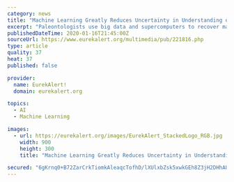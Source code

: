 ```yaml
---
category: news
title: "Machine Learning Greatly Reduces Uncertainty in Understanding of Paleozoic Biodiversity (1 of 1) (video)"
excerpt: "Paleontologists use big data and supercomputers to recover marine paleobiodiversity. This material relates to a paper that appeared in the 17 Jan. issue of Science, published by AAAS. The paper, by J.-X. Fan at Nanjing University in Nanjing, China, and ..."
publishedDateTime: 2020-01-16T21:45:00Z
sourceUrl: https://www.eurekalert.org/multimedia/pub/221816.php
type: article
quality: 37
heat: 37
published: false

provider:
  name: EurekAlert!
  domain: eurekalert.org

topics:
  - AI
  - Machine Learning

images:
  - url: https://eurekalert.org/images/EurekAlert_StackedLogo_RGB.jpg
    width: 900
    height: 300
    title: "Machine Learning Greatly Reduces Uncertainty in Understanding of Paleozoic Biodiversity (1 of 1) (video)"

secured: "6gKrnq0+B72ZarCrkTiomkAleaqcTofhD/lXUlxbZsk5xwkGEh8Z3jH2DHhAUAFxVHyCPkV5VZNxwjIDGw7e/fC82eRD8iYycwRkOfkyKTvY/dwKMGySRBdGQSSOMlWL1r1zOIekGFNw0iwg1CzRLb0XZK1LjICxwg+jocAzyGRsJmiHsz8NlI4mICaZ1wwif8LvoNmmYGl4JgRyT2dVOPnXp0tsqlXPXIc3GFJ0/euop2ap5J2TyDJn1acfbPHrBjgx0p0Rz1GLTdm5dF0gWe5D/esngSmjC3pXnmQzR3Y=;qZI0yPSExBGHXYamMf+ewQ=="
---
```


